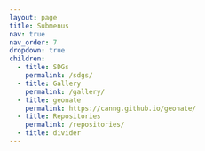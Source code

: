 ```yaml
---
layout: page
title: Submenus
nav: true
nav_order: 7
dropdown: true
children:
  - title: SDGs
    permalink: /sdgs/
  - title: Gallery
    permalink: /gallery/
  - title: geonate
    permalink: https://canng.github.io/geonate/
  - title: Repositories
    permalink: /repositories/
  - title: divider
---
```

